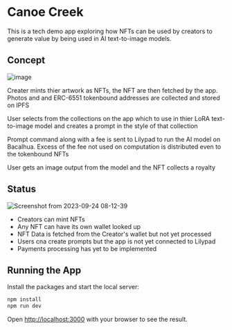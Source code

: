 # Canoe Creek

This is a tech demo app exploring how NFTs can be used by creators to generate value by being used in AI text-to-image models. 

## Concept 
![image](https://github.com/theSchein/canoe_creek/assets/4759807/ace90d3d-469a-40a2-ac87-4d40860e1d17)

Creater mints thier artwork as NFTs, the NFT are then fetched by the app. Photos and and ERC-6551 tokenbound addresses are collected and stored on IPFS

User selects from the collections on the app which to use in thier LoRA text-to-image model and creates a prompt in the style of that collection

Prompt command along with a fee is sent to Lilypad to run the AI model on Bacalhua. Excess of the fee not used on computation is distributed even to the tokenbound NFTs

User gets an image output from the model and the NFT collects a royalty

## Status

![Screenshot from 2023-09-24 08-12-39](https://github.com/theSchein/canoe_creek/assets/4759807/13a20fee-44e5-475f-90e5-a7c7d38755f4)


- Creators can mint NFTs
- Any NFT can have its own wallet looked up
- NFT Data is fetched from the Creator's wallet but not yet processed
- Users cna create prompts but the app is not yet connected to Lilypad
- Payments processing has yet to be implemented



## Running the App

Install the packages and start the local server:

```bash
npm install
npm run dev
```

Open [http://localhost:3000](http://localhost:3000) with your browser to see the result.
